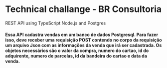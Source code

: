 # Technical challange - BR Consultoria
REST API using TypeScript Node.js and Postgres

#### Essa API cadastra vendas em um banco de dados Postgresql. Para fazer isso, deve receber uma requisição POST contendo no corpo da requisição um arquivo Json com as informações da venda que irá ser cadastrada. Os objetos necessários são o valor da compra, numero do cartao, id do adquirente, numero de parcelas, id da bandeira do cartao e data da venda.
